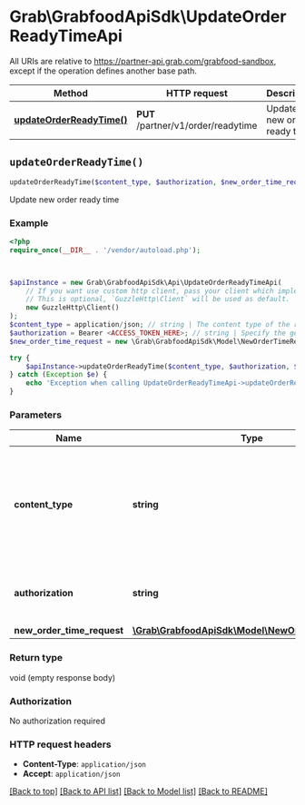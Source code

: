 # Grab\GrabfoodApiSdk\UpdateOrderReadyTimeApi

All URIs are relative to https://partner-api.grab.com/grabfood-sandbox, except if the operation defines another base path.

| Method | HTTP request | Description |
| ------------- | ------------- | ------------- |
| [**updateOrderReadyTime()**](UpdateOrderReadyTimeApi.md#updateOrderReadyTime) | **PUT** /partner/v1/order/readytime | Update new order ready time |


## `updateOrderReadyTime()`

```php
updateOrderReadyTime($content_type, $authorization, $new_order_time_request)
```

Update new order ready time

### Example

```php
<?php
require_once(__DIR__ . '/vendor/autoload.php');



$apiInstance = new Grab\GrabfoodApiSdk\Api\UpdateOrderReadyTimeApi(
    // If you want use custom http client, pass your client which implements `GuzzleHttp\ClientInterface`.
    // This is optional, `GuzzleHttp\Client` will be used as default.
    new GuzzleHttp\Client()
);
$content_type = application/json; // string | The content type of the request body. You must use `application/json` for this header as GrabFood API currently does not support other formats.
$authorization = Bearer <ACCESS_TOKEN_HERE>; // string | Specify the generated authorization token of the bearer type.
$new_order_time_request = new \Grab\GrabfoodApiSdk\Model\NewOrderTimeRequest(); // \Grab\GrabfoodApiSdk\Model\NewOrderTimeRequest

try {
    $apiInstance->updateOrderReadyTime($content_type, $authorization, $new_order_time_request);
} catch (Exception $e) {
    echo 'Exception when calling UpdateOrderReadyTimeApi->updateOrderReadyTime: ', $e->getMessage(), PHP_EOL;
}
```

### Parameters

| Name | Type | Description  | Notes |
| ------------- | ------------- | ------------- | ------------- |
| **content_type** | **string**| The content type of the request body. You must use &#x60;application/json&#x60; for this header as GrabFood API currently does not support other formats. | |
| **authorization** | **string**| Specify the generated authorization token of the bearer type. | |
| **new_order_time_request** | [**\Grab\GrabfoodApiSdk\Model\NewOrderTimeRequest**](../Model/NewOrderTimeRequest.md)|  | |

### Return type

void (empty response body)

### Authorization

No authorization required

### HTTP request headers

- **Content-Type**: `application/json`
- **Accept**: `application/json`

[[Back to top]](#) [[Back to API list]](../../README.md#endpoints)
[[Back to Model list]](../../README.md#models)
[[Back to README]](../../README.md)
